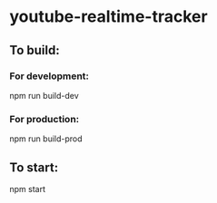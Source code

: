 # youtube-realtime-tracker

## To build:
### For development:
npm run build-dev

### For production:
npm run build-prod

## To start:
npm start
